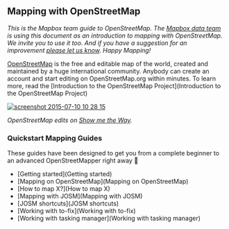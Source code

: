 ## Mapping with OpenStreetMap

*This is the Mapbox team guide to OpenStreetMap. The [Mapbox data team](http://wiki.openstreetmap.org/wiki/Mapbox#Mapbox_Data_Team) is using this document as an introduction to mapping with OpenStreetMap. We invite you to use it too. And if you have a suggestion for an improvement [please let us know](https://github.com/mapbox/mapping/issues). Happy Mapping!*

[OpenStreetMap](http://www.openstreetmap.org) is the free and editable map of the world, created and maintained by a huge international community. Anybody can create an account and start editing on OpenStreetMap.org within minutes. To learn more, read the [Introduction to the OpenStreetMap Project](Introduction to the OpenStreetMap Project)

[![screenshot 2015-07-10 10 28 15](https://camo.githubusercontent.com/f37df4557abce99c195329587f330b1f3d5f2663/68747470733a2f2f73332e616d617a6f6e6177732e636f6d2f662e636c2e6c792f6974656d732f325a3038316a304533523435324f3033306f33552f736d74772e676966)](http://osmlab.github.io/show-me-the-way/)

*OpenStreetMap edits on [Show me the Way](http://osmlab.github.io/show-me-the-way/).*

### Quickstart Mapping Guides
These guides have been designed to get you from a complete beginner to an advanced OpenStreetMapper right away :rocket: 
- [Getting started](Getting started)
- [Mapping on OpenStreetMap](Mapping on OpenStreetMap)
- [How to map X?](How to map X)
- [Mapping with JOSM](Mapping with JOSM)
- [JOSM shortcuts](JOSM shortcuts)
- [Working with to-fix](Working with to-fix)
- [Working with tasking manager](Working with tasking manager)